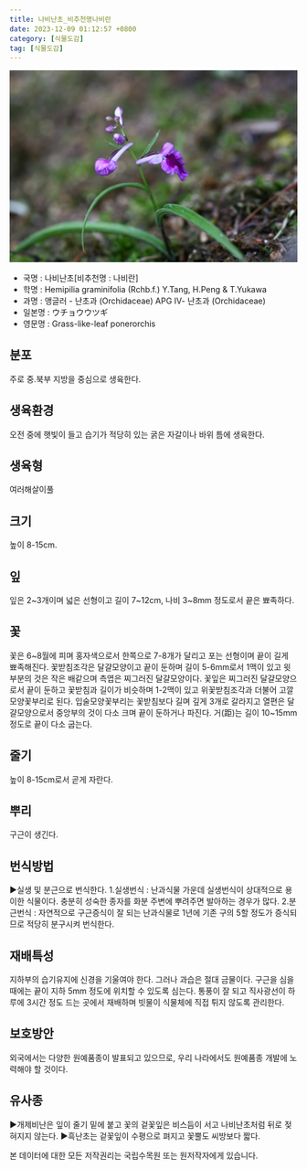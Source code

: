 ```yaml
---
title: 나비난초_비추천명나비란
date: 2023-12-09 01:12:57 +0800
category: [식물도감]
tag: [식물도감]
---
```




![나비난초[비추천명 : 나비란]](/assets/img/fileUpload/plants/basic/Orchidaceae/Orchis/30599/1_th2.JPG)
- 국명 : 나비난초[비추천명 : 나비란]
- 학명 : Hemipilia graminifolia (Rchb.f.) Y.Tang, H.Peng & T.Yukawa
- 과명 : 앵글러 - 난초과 (Orchidaceae) APG Ⅳ- 난초과 (Orchidaceae)
- 일본명 : ウチョウウツギ
- 영문명 : Grass-like-leaf ponerorchis


## 분포
주로 중.북부 지방을 중심으로 생육한다.
## 생육환경
오전 중에 햇빛이 들고 습기가 적당히 있는 굵은 자갈이나 바위 틈에 생육한다.
## 생육형
여러해살이풀
## 크기
높이 8-15cm.
## 잎
잎은 2~3개이며 넓은 선형이고 길이 7~12cm, 나비 3~8mm 정도로서 끝은 뾰족하다.
## 꽃
꽃은 6~8월에 피며 홍자색으로서 한쪽으로 7-8개가 달리고 포는 선형이며 끝이 길게 뾰족해진다. 꽃받침조각은 달걀모양이고 끝이 둔하며 길이 5-6mm로서 1맥이 있고 윗부분의 것은 작은 배같으며 측엽은 찌그러진 달걀모양이다. 꽃잎은 찌그러진 달걀모양으로서 끝이 둔하고 꽃받침과 길이가 비슷하며 1-2맥이 있고 위꽃받침조각과 더불어 고깔모양꽃부리로 된다. 입술모양꽃부리는 꽃받침보다 길며 깊게 3개로 갈라지고 열편은 달걀모양으로서 중앙부의 것이 다소 크며 끝이 둔하거나 파진다. 거(距)는 길이 10~15mm 정도로 끝이 다소 굽는다.
## 줄기
높이 8-15cm로서 곧게 자란다.
## 뿌리
구근이 생긴다.
## 번식방법
▶실생 및 분근으로 번식한다. 
1.실생번식 : 난과식물 가운데 실생번식이 상대적으로 용이한 식물이다. 충분히 성숙한 종자를 화분 주변에 뿌려주면 발아하는 경우가 많다. 
2.분근번식 : 자연적으로 구근증식이 잘 되는 난과식물로 1년에 기존 구의 5할 정도가 증식되므로 적당히 분구시켜 번식한다.
## 재배특성
지하부의 습기유지에 신경을 기울여야 한다. 그러나 과습은 절대 금물이다. 구근을 심을 때에는 끝이 지하 5mm 정도에 위치할 수 있도록 심는다. 통풍이 잘 되고 직사광선이 하루에 3시간 정도 드는 곳에서 재배하며 빗물이 식물체에 직접 튀지 않도록 관리한다.
## 보호방안
외국에서는 다양한 원예품종이 발표되고 있으므로, 우리 나라에서도 원예품종 개발에 노력해야 할 것이다.
## 유사종
▶개제비난은 잎이 줄기 밑에 붙고 꽃의 겉꽃잎은 비스듬이 서고 나비난초처럼 뒤로 젖혀지지 않는다.
▶흑난초는 겉꽃잎이 수평으로 펴지고 꽃뿔도 씨방보다 짧다.






본 데이터에 대한 모든 저작권리는 국립수목원 또는 원저작자에게 있습니다.
